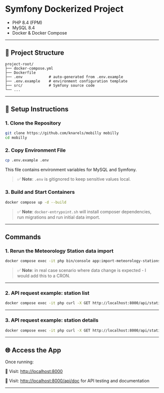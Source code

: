 # Symfony Dockerized Project

* PHP 8.4 (FPM)
* MySQL 8.4
* Docker & Docker Compose

---

## 🧱 Project Structure

```
project-root/
├── docker-compose.yml
├── Dockerfile
├── .env            # auto-generated from .env.example
├── .env.example    # environment configuration template
├── src/            # Symfony source code
└── ...
```

---

## 🚀 Setup Instructions

### 1. Clone the Repository

```bash
git clone https://github.com/knarels/mobilly mobilly
cd mobilly
```

### 2. Copy Environment File

```bash
cp .env.example .env
```

This file contains environment variables for MySQL and Symfony.

> ✅ **Note**: `.env` is gitignored to keep sensitive values local.

### 3. Build and Start Containers

```bash
docker compose up -d --build
```

> ✅ **Note**: `docker-entrypoint.sh` will install composer dependencies, run migrations and run initial data import.

---

## Commands

### 1. Rerun the Meteorology Station data import

```bash
docker compose exec -it php bin/console app:import-meteorology-stations
```

> ✅ **Note**: in real case scenario where data change is expected - I would add this to a CRON.

---

### 2. API request example: station list

```bash
docker compose exec -it php curl -X GET http://localhost:8000/api/stations -H "Authorization: Bearer supersecretkey123" -H "Accept: application/json"
```

---

### 3. API request example: station details

```bash
docker compose exec -it php curl -X GET http://localhost:8000/api/stations/SIGULDA -H "Authorization: Bearer supersecretkey123" -H "Accept: application/json"

```

---

## 🌐 Access the App

Once running:

🔗 Visit: [http://localhost:8000](http://localhost:8000)

🔗 Visit: [http://localhost:8000/api/doc](http://localhost:8000/api/doc) for API testing and documentation

---
